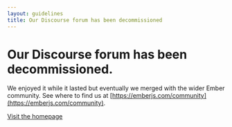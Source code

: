 ```yaml
---
layout: guidelines
title: Our Discourse forum has been decommissioned
---
```


# Our Discourse forum has been decommissioned.

We enjoyed it while it lasted but eventually we merged with the wider Ember community. See where to find us at [https://emberjs.com/community](https://emberjs.com/community).

[Visit the homepage](/)
